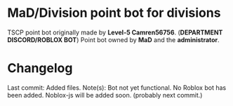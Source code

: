 # MaD/Division point bot for divisions
  TSCP point bot originally made by **Level-5 Camren56756**. (**DEPARTMENT DISCORD/ROBLOX BOT**)
  Point bot owned by **MaD** and the **administrator**.

# Changelog
  Last commit: Added files.
  Note(s): Bot not yet functional. No Roblox bot has been added. Noblox-js will be added soon. (probably next commit.)
